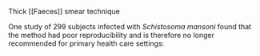 Thick [[Faeces]] smear technique

One study of 299 subjects infected with _Schistosoma mansoni_ found that the method had poor reproducibility and is therefore no longer recommended for primary health care settings: